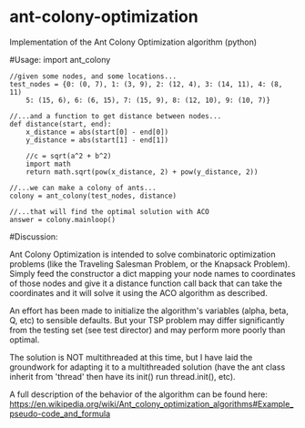 # ant-colony-optimization
Implementation of the Ant Colony Optimization algorithm (python)

#Usage:
	import ant_colony
			
	//given some nodes, and some locations...
	test_nodes = {0: (0, 7), 1: (3, 9), 2: (12, 4), 3: (14, 11), 4: (8, 11)
		5: (15, 6), 6: (6, 15), 7: (15, 9), 8: (12, 10), 9: (10, 7)}
	
	//...and a function to get distance between nodes...
	def distance(start, end):
		x_distance = abs(start[0] - end[0])
		y_distance = abs(start[1] - end[1])
		
		//c = sqrt(a^2 + b^2)
		import math
		return math.sqrt(pow(x_distance, 2) + pow(y_distance, 2))
	
	//...we can make a colony of ants...
	colony = ant_colony(test_nodes, distance)
	
	//...that will find the optimal solution with ACO
	answer = colony.mainloop()

#Discussion:

Ant Colony Optimization is intended to solve combinatoric optimization problems 
(like the Traveling Salesman Problem, or the Knapsack Problem). Simply feed the constructor a dict mapping your node names to
coordinates of those nodes and give it a distance function call back that can take the coordinates and it will solve it using
the ACO algorithm as described.

An effort has been made to initialize the algorithm's variables (alpha, beta, Q, etc) to sensible defaults. But your TSP problem
may differ significantly from the testing set (see test director) and may perform more poorly than optimal.

The solution is NOT multithreaded at this time, but I have laid the groundwork for adapting it to a multithreaded solution
(have the ant class inherit from 'thread' then have its init() run thread.init(), etc).

A full description of the behavior of the algorithm can be found here: https://en.wikipedia.org/wiki/Ant_colony_optimization_algorithms#Example_pseudo-code_and_formula
